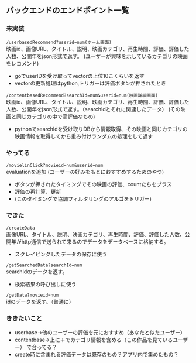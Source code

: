 ## バックエンドのエンドポイント一覧

### 未実装
`/userbasedRecommend?userid=num(ホーム画面)`  
    映画id、画像URL、タイトル、説明、映画カテゴリ、再生時間、評価、評価した人数、公開年をjson形式で返す。
    (ユーザーが興味を示しているカテゴリの映画をレコメンド)
- goでuserIDを受け取ってvectorの上位10こくらいを返す
- vectorの更新処理はpython,トリガーは評価ボタンが押されたとき

`/contentbasedRecommend?searchId=num&userid=num(映画詳細画面)`  
    映画id、画像URL、タイトル、説明、映画カテゴリ、再生時間、評価、評価した人数、公開年をjson形式で返す。（searchIdとそれに関連したデータ）
    (その映画と同じカテゴリの中で高評価なもの)
- pythonでsearchIdを受け取りDBから情報取得、その映画と同じカテゴリの映画情報を取得してから重み付けランダムの処理をして返す

### やってる
`/movielinClick?movieid=num&userid=num`  
    evaluationを追加
    (ユーザーの好みをもとにおすすめするためのやつ)  
- ボタンが押されたタイミングでその映画の評価、countたちをプラス
- 評価の再計算、更新
- (このタイミングで協調フィルタリングのアルゴをトリガー)


### できた
`/createData`  
    画像URL、タイトル、説明、映画カテゴリ、再生時間、評価、評価した人数、公開年がhttp通信で送られて来るのでデータをデータベースに格納する。
- スクレイピングしたデータの保存に使う

`/getSearchedData?searchId=num`  
    searchIdのデータを返す。
- 検索結果の呼び出しに使う
    
`/getData?movieid=num`  
    idのデータを返す。（普通に）

### ききたいこと
- userbase->他のユーザーの評価を元におすすめ（あなたと似たユーザー）
- contentbase->上に＋でカテゴリ情報を含める（この作品を見ているユーザー）
で合ってる？
- create時に含まれる評価データは既存のもの？アプリ内で集めたもの？
